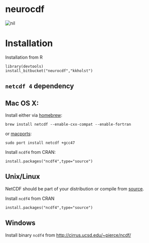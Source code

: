 
# neurocdf

![nil](//bitbucket.org/kkholst/neurocdf/raw/master/inst/slices.png)

# Installation

Installation from R

    library(devtools)
    install_bitbucket("neurocdf","kkholst")

## `netcdf 4` dependency

## Mac OS X:

Install either via [homebrew](http://brew.sh):

    brew install netcdf --enable-cxx-compat --enable-fortran

or [macports](http://www.macports.org/%E2%80%8E):

    sudo port install netcdf +gcc47

Install `ncdf4` from CRAN:

    install.packages("ncdf4",type="source")

## Unix/Linux

NetCDF should be part of your distribution or compile from [source](http://www.unidata.ucar.edu/downloads/netcdf/index.jsp).

Install `ncdf4` from CRAN

    install.packages("ncdf4",type="source")

## Windows

Install binary `ncdf4` from <http://cirrus.ucsd.edu/~pierce/ncdf/>
